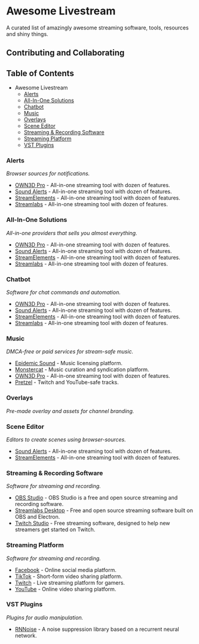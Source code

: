 # Awesome Livestream

A curated list of amazingly awesome streaming software, tools, resources and shiny things.

## Contributing and Collaborating

## Table of Contents

- Awesome Livestream
  - [Alerts](#alerts)
  - [All-In-One Solutions](#all-in-one-solutions)
  - [Chatbot](#chatbot)
  - [Music](#music)
  - [Overlays](#overlays)
  - [Scene Editor](#scene-editor)
  - [Streaming & Recording Software](#streaming--recording-software)
  - [Streaming Platform](#streaming-platform)
  - [VST Plugins](#vst-plugins)

### Alerts

*Browser sources for notifications.*

* [OWN3D Pro](https://www.own3d.pro/) - All-in-one streaming tool with dozen of features.
* [Sound Alerts](https://soundalerts.com/) - All-in-one streaming tool with dozen of features.
* [StreamElements](https://streamelements.com/) - All-in-one streaming tool with dozen of features.
* [Streamlabs](https://streamlabs.com/) - All-in-one streaming tool with dozen of features.

### All-In-One Solutions

*All-in-one providers that sells you almost everything.*

* [OWN3D Pro](https://www.own3d.pro/) - All-in-one streaming tool with dozen of features.
* [Sound Alerts](https://soundalerts.com/) - All-in-one streaming tool with dozen of features.
* [StreamElements](https://streamelements.com/) - All-in-one streaming tool with dozen of features.
* [Streamlabs](https://streamlabs.com/) - All-in-one streaming tool with dozen of features.

### Chatbot

*Software for chat commands and automation.*

* [OWN3D Pro](https://www.own3d.pro/) - All-in-one streaming tool with dozen of features.
* [Sound Alerts](https://soundalerts.com/) - All-in-one streaming tool with dozen of features.
* [StreamElements](https://streamelements.com/) - All-in-one streaming tool with dozen of features.
* [Streamlabs](https://streamlabs.com/) - All-in-one streaming tool with dozen of features.

### Music

*DMCA-free or paid services for stream-safe music.*

* [Epidemic Sound](https://www.epidemicsound.com/) - Music licensing platform.
* [Monstercat](https://www.monstercat.com/) - Music curation and syndication platform.
* [OWN3D Pro](https://www.own3d.pro/) - All-in-one streaming tool with dozen of features.
* [Pretzel](https://www.pretzel.rocks/) - Twitch and YouTube-safe tracks.

### Overlays

*Pre-made overlay and assets for channel branding.*


### Scene Editor

*Editors to create scenes using browser-sources.*

* [Sound Alerts](https://soundalerts.com/) - All-in-one streaming tool with dozen of features.
* [StreamElements](https://streamelements.com/) - All-in-one streaming tool with dozen of features.

### Streaming & Recording Software

*Software for streaming and recording.*

* [OBS Studio](https://obsproject.com/) - OBS Studio is a free and open source streaming and recording software.
* [Streamlabs Desktop](https://streamlabs.com/streamlabs-live-streaming-software) - Free and open source streaming software built on OBS and Electron.
* [Twitch Studio](https://www.twitch.tv/broadcast/studio) - Free streaming software, designed to help new streamers get started on Twitch.

### Streaming Platform

*Software for streaming and recording.*

* [Facebook](https://www.facebook.com/) - Online social media platform.
* [TikTok](https://www.tiktok.com/) - Short-form video sharing platform.
* [Twitch](https://www.twitch.tv/) - Live streaming platform for gamers.
* [YouTube](https://www.youtube.com/) - Online video sharing platform.

### VST Plugins

*Plugins for audio manipulation.*

* [RNNoise](https://github.com/xiph/rnnoise) - A noise suppression library based on a recurrent neural network.